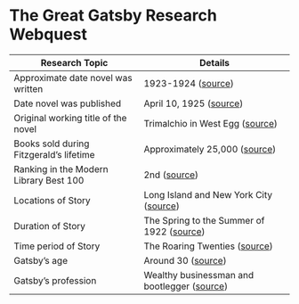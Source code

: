 # The Great Gatsby Research Webquest

| Research Topic                        | Details                                                                                       |
|----------------|-----------------------------------------------------------------------------------------------|
| Approximate date novel was written    | 1923-1924 ([source](https://www.britannica.com/topic/The-Great-Gatsby))                        |
| Date novel was published              | April 10, 1925 ([source](https://www.britannica.com/topic/The-Great-Gatsby))                   |
| Original working title of the novel   | Trimalchio in West Egg ([source](https://www.booksandsuch.com/blog/first-titles-of-famous-works-how-did-your-book-get-its-title/))           |
| Books sold during Fitzgerald’s lifetime | Approximately 25,000 ([source](https://www.britannica.com/topic/The-Great-Gatsby))             |
| Ranking in the Modern Library Best 100 | 2nd ([source](https://www.modernlibrary.com/top-100/100-best-novels/))                         |
| Locations of Story                    | Long Island and New York City ([source](https://www.britannica.com/topic/The-Great-Gatsby))    |
| Duration of Story                     | The Spring to the Summer of 1922 ([source](https://www.britannica.com/topic/The-Great-Gatsby))                   |
| Time period of Story                  | The Roaring Twenties ([source](https://www.britannica.com/topic/The-Great-Gatsby))             |
| Gatsby’s age                          | Around 30 ([source](https://www.calendar-canada.ca/frequently-asked-questions/what-is-gatsbys-age))                        |
| Gatsby’s profession                   | Wealthy businessman and bootlegger ([source](https://www.britannica.com/topic/The-Great-Gatsby))|